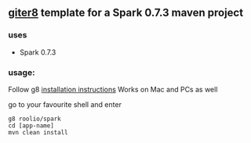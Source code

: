 ## [giter8](http://github.com/n8han/giter8) template for a Spark 0.7.3 maven project

### uses
* Spark 0.7.3

### usage:
Follow g8 [installation instructions](http://github.com/n8han/giter8#readme)
Works on Mac and PCs as well

go to your favourite shell and enter  

    g8 roolio/spark
    cd [app-name]
    mvn clean install

